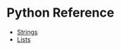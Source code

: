 # Python Reference

* [Strings](https://github.com/antonbarua/python-language/blob/master/Strings.md)
* [Lists](https://github.com/antonbarua/python-language/blob/master/Lists.md)